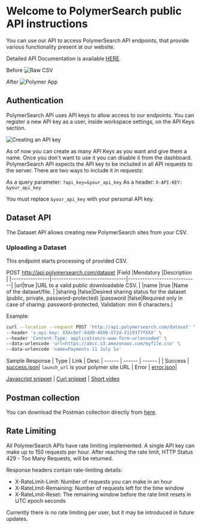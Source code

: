 # Welcome to PolymerSearch public API instructions

You can use our API to access PolymerSearch API endpoints, that provide various functionality present at our website.

Detailed API Documentation is available [HERE](https://apidocs.polymersearch.com/).

Before
![Raw CSV](https://github.com/PolymerSearch/polymer-search-api/blob/master/assets/raw_csv.png?raw=true)

After
![Polymer App](https://github.com/PolymerSearch/polymer-search-api/blob/master/assets/polymer_app.png?raw=true)

## Authentication

PolymerSearch API uses API keys to allow access to our endpoints. You can register a new API key as a user, inside workspace settings, on the API Keys section.

![Creating an API key](https://github.com/PolymerSearch/polymer-search-api/blob/master/assets/api_key_management.png?raw=true)

As of now you can create as many API Keys as you want and give them a name. Once you don't want to use it you can disable it from the dashboard. PolymerSearch API expects the API key to be included in all API requests to the server. There are two ways to include it in requests:

As a query parameter:  `?api_key=&your_api_key`
As a header:  `X-API-KEY: &your_api_key`

You must replace `&your_api_key` with your personal API key.

## Dataset API

The Dataset API allows creating new PolymerSearch sites from your CSV.

### Uploading a Dataset

This endpoint starts processing of provided CSV.

POST http://api.polymersearch.com/dataset
|Field                |Mendatory                          |Description                         |
|----------------|-------------------------------|-----------------------------|
|url|true           |URL to a valid public downloadable CSV.            |
|name          |true           |Name of the dataset/file.            |
|sharing          |false|Desired sharing status for the dataset (public, private, password-protected)
|password          |false|Required only in case of sharing: password-protected, Validation: min 6 characters.|

Example: 
```sh
curl --location --request POST 'http://api.polymersearch.com/dataset' \
--header 'x-api-key: XXXc8ef-Xdd9-4XX6-X72d-X119377fXXX' \
--header 'Content-Type: application/x-www-form-urlencoded' \
--data-urlencode 'url=https://abcc.s3.amazonaws.com/myfile.csv' \
--data-urlencode 'name=Payments 11 July 1a'
```
Sample Response
| Type | Link | Desc
| ------ | ------ | ------ | 
| Success | [success.json](response/success.json)| `launch_url` is your polymer site URL
| Error | [error.json](response/error.json)|

[Javascript snippet](javascript.js) |
[Curl snippet](curl_sample.sh) |
[Short video](Dataset%20API.mp4)


## Postman collection

You can download the Postman collection directly from [here](PolymerSearch-postman.json).


## Rate Limiting
All PolymerSearch APIs have rate limiting implemented. A single API key can make up to 150 requests per hour. After reaching the rate limit, HTTP Status 429 - Too Many Requests, will be returned.

Response headers contain rate-limiting details:

-   X-RateLimit-Limit: Number of requests you can make in an hour
-   X-RateLimit-Remaining: Number of requests left for the time window
-   X-RateLimit-Reset: The remaining window before the rate limit resets in UTC epoch seconds

Currently there is no rate limiting per user, but it may be introduced in future updates.